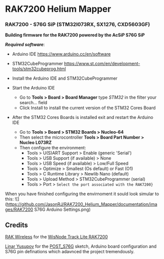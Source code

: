 # RAK7200 Helium Mapper
### RAK7200 - S76G SiP (STM32l073RX, SX1276, CXD5603GF)
**Building firmware for the RAK7200 powered by the AcSiP S76G SiP**

_**Required software**_:
* Arduino IDE https://www.arduino.cc/en/software
* STM32CubeProgrammer https://www.st.com/en/development-tools/stm32cubeprog.html


* Install the Arduino IDE and STM32CubeProgrammer

* Start the Arduino IDE
  * Go to **Tools > Board > Board Manager** type _STM32_ in the filter your search... field
  * Click Install to install the current version of the STM32 Cores Board
* After the STM32 Cores Boards is installed exit and restart the Arduino IDE
  * Go to **Tools > Board > STM32 Boards > Nucleo-64**
  * Then select the microcontroller **Tools > Board Part Number > Nucleo L073RZ**
  * Then configure the environment:
    * Tools > U(S)ART Support > Enable (generic 'Serial')
    * Tools > USB Support (if available) > None
    * Tools > USB Speed (if available) > Low/Full Speed
    * Tools > Optimize > Smallest (Os default) or Fast (O1)
    * Tools > C Runtime Library > Newlib Nano (default)
    * Tools > Upload Method > STM32CubeProgrammer (serial)
    * Tools > Port > ``Select the port associated with the RAK7200}``

When you have finished configuring the envirnoment it sould look simular to this:
![](https://github.com/JasonRJ/RAK7200_Helium_Mapper/documentation/images/RAK7200 S76G Arduino Settings.png)

## Credits
[RAK Wireless](https://www.rakwireless.com/) for the [WisNode Track Lite RAK7200](https://store.rakwireless.com/products/rak7200-lpwan-tracker)

[Linar Yusupov](https://github.com/lyusupov) for the [POST_S76G](https://github.com/lyusupov/POST_S76G) sketch, Arduino board configuration and S76G pin definations which adavnced the project tremendously.

